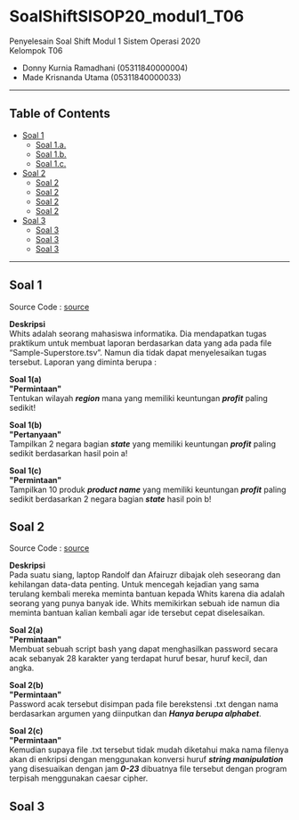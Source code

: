 # SoalShiftSISOP20_modul1_T06
Penyelesain Soal Shift Modul 1 Sistem Operasi 2020\
Kelompok T06
  * Donny Kurnia Ramadhani (05311840000004)
  * Made Krisnanda Utama (05311840000033)
  
---
## Table of Contents
* [Soal 1](#soal-1)
  * [Soal 1.a.](#soal1-1a)
  * [Soal 1.b.](#soal1-1b)
  * [Soal 1.c.](#soal1-1c)
* [Soal 2](#soal-2)
  * [Soal 2](#soal2-2a)
  * [Soal 2](#soal2-2b)
  * [Soal 2](#soal2-2c)
  * [Soal 2](#soal2-2d)
* [Soal 3](#soal-3)
  * [Soal 3](#soal3-3a)
  * [Soal 3](#soal3-3b)
  * [Soal 3](#soal3-3c)
---

## Soal 1
Source Code : [source](https://github.com/naminai/SoalShiftSISOP20_modul1_T06/tree/master/soal1)

**Deskripsi**\
Whits adalah seorang mahasiswa informatika. Dia mendapatkan tugas praktikum untuk membuat laporan berdasarkan data yang ada pada file “Sample-Superstore.tsv”. Namun dia tidak dapat menyelesaikan tugas tersebut. Laporan yang diminta berupa :

**Soal 1(a)**\
 **"Permintaan"**\
Tentukan wilayah ***region*** mana yang memiliki keuntungan ***profit*** paling sedikit!

**Soal 1(b)**\
 **"Pertanyaan"**\
Tampilkan 2 negara bagian ***state*** yang memiliki keuntungan ***profit*** paling sedikit berdasarkan hasil poin a!

**Soal 1(c)**\
 **"Permintaan"**\
Tampilkan 10 produk ***product name*** yang memiliki keuntungan ***profit*** paling sedikit berdasarkan 2 negara bagian ***state***      hasil poin b!

## Soal 2
Source Code : [source](https://github.com/naminai/SoalShiftSISOP20_modul1_T06/tree/master/soal2)

**Deskripsi**\
Pada suatu siang, laptop Randolf dan Afairuzr dibajak oleh seseorang dan kehilangan data-data penting. Untuk mencegah kejadian yang sama terulang kembali mereka meminta bantuan kepada Whits karena dia adalah seorang yang punya banyak ide. Whits memikirkan sebuah ide namun dia meminta bantuan kalian kembali agar ide tersebut cepat diselesaikan.

**Soal 2(a)**\
 **"Permintaan"**\
 Membuat sebuah script bash yang dapat menghasilkan password secara acak sebanyak 28 karakter yang terdapat huruf besar, huruf kecil,  dan angka.
 
**Soal 2(b)**\
 **"Permintaan"**\
 Password acak tersebut disimpan pada file berekstensi .txt dengan nama berdasarkan argumen yang diinputkan dan ***Hanya berupa alphabet***.
 
**Soal 2(c)**\
 **"Permintaan"**\
 Kemudian supaya file .txt tersebut tidak mudah diketahui maka nama filenya akan di enkripsi dengan menggunakan konversi huruf ***string manipulation*** yang disesuaikan dengan jam ***0-23*** dibuatnya file tersebut dengan program terpisah menggunakan caesar cipher.
 
## Soal 3

 
 
 



